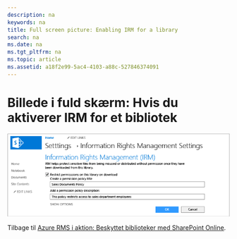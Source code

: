 ```yaml
---
description: na
keywords: na
title: Full screen picture: Enabling IRM for a library
search: na
ms.date: na
ms.tgt_pltfrm: na
ms.topic: article
ms.assetid: a18f2e99-5ac4-4103-a88c-527846374091
---
```

# Billede i fuld sk&#230;rm: Hvis du aktiverer IRM for et bibliotek
![](../Image/AzRMS_StoryboardSPO_2.PNG)

Tilbage til [Azure RMS i aktion: Beskyttet biblioteker med SharePoint Online](http://technet.microsoft.com/library/jj585026.aspx).

